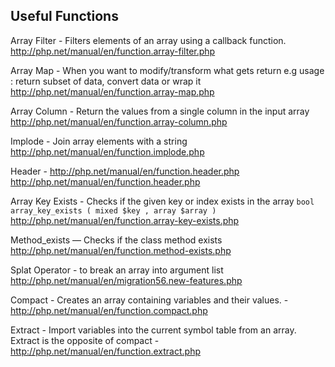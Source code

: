 ## Useful Functions

Array Filter - Filters elements of an array using a callback function.
	http://php.net/manual/en/function.array-filter.php

Array Map - When you want to modify/transform what gets return
	e.g usage : return subset of data, convert data or wrap it
	http://php.net/manual/en/function.array-map.php

Array Column - Return the values from a single column in the input array
	http://php.net/manual/en/function.array-column.php

Implode - Join array elements with a string
	http://php.net/manual/en/function.implode.php

Header - http://php.net/manual/en/function.header.php
	http://php.net/manual/en/function.header.php

Array Key Exists - Checks if the given key or index exists in the array
	`bool array_key_exists ( mixed $key , array $array )`
	http://php.net/manual/en/function.array-key-exists.php

Method_exists — Checks if the class method exists
	http://php.net/manual/en/function.method-exists.php

Splat Operator - to break an array into argument list
	http://php.net/manual/en/migration56.new-features.php

Compact - Creates an array containing variables and their values.
	- http://php.net/manual/en/function.compact.php
	
Extract - Import variables into the current symbol table from an array. Extract is the opposite of compact
	- http://php.net/manual/en/function.extract.php

